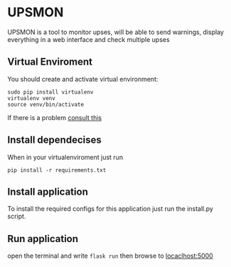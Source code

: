 # UPSMON
UPSMON is a tool to monitor upses, will be able to send warnings, display everything in a web interface and check multiple upses

## Virtual Enviroment
You should create and activate virtual environment:

```
sudo pip install virtualenv
virtualenv venv
source venv/bin/activate
```

If there is a problem [consult this](https://virtualenv.pypa.io/en/stable/installation/)

## Install dependecises

When in your virtualenviroment just run

```
pip install -r requirements.txt
```

## Install application
To install the required configs for this application just run the install.py script.

## Run application

open the terminal and write ```flask run``` then browse to [locaclhost:5000](http://localhost:5000)